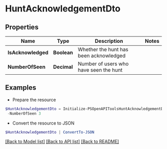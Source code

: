 # HuntAcknowledgementDto
## Properties

Name | Type | Description | Notes
------------ | ------------- | ------------- | -------------
**IsAcknowledged** | **Boolean** | Whether the hunt has been acknowledged | 
**NumberOfSeen** | **Decimal** | Number of users who have seen the hunt | 

## Examples

- Prepare the resource
```powershell
$HuntAcknowledgementDto = Initialize-PSOpenAPIToolsHuntAcknowledgementDto  -IsAcknowledged true `
 -NumberOfSeen 3
```

- Convert the resource to JSON
```powershell
$HuntAcknowledgementDto | ConvertTo-JSON
```

[[Back to Model list]](../README.md#documentation-for-models) [[Back to API list]](../README.md#documentation-for-api-endpoints) [[Back to README]](../README.md)

